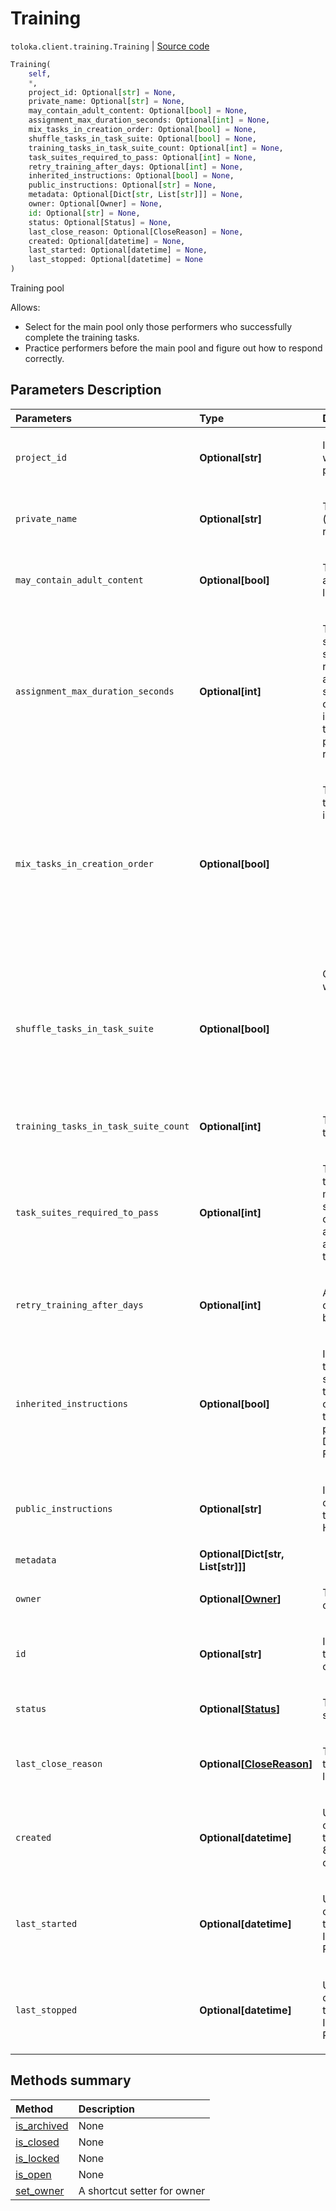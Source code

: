 # Training
`toloka.client.training.Training` | [Source code](https://github.com/Toloka/toloka-kit/blob/v0.1.24/src/client/training.py#L11)

```python
Training(
    self,
    *,
    project_id: Optional[str] = None,
    private_name: Optional[str] = None,
    may_contain_adult_content: Optional[bool] = None,
    assignment_max_duration_seconds: Optional[int] = None,
    mix_tasks_in_creation_order: Optional[bool] = None,
    shuffle_tasks_in_task_suite: Optional[bool] = None,
    training_tasks_in_task_suite_count: Optional[int] = None,
    task_suites_required_to_pass: Optional[int] = None,
    retry_training_after_days: Optional[int] = None,
    inherited_instructions: Optional[bool] = None,
    public_instructions: Optional[str] = None,
    metadata: Optional[Dict[str, List[str]]] = None,
    owner: Optional[Owner] = None,
    id: Optional[str] = None,
    status: Optional[Status] = None,
    last_close_reason: Optional[CloseReason] = None,
    created: Optional[datetime] = None,
    last_started: Optional[datetime] = None,
    last_stopped: Optional[datetime] = None
)
```

Training pool


Allows:
 - Select for the main pool only those performers who successfully complete the training tasks.
 - Practice performers before the main pool and figure out how to respond correctly.

## Parameters Description

| Parameters | Type | Description |
| :----------| :----| :-----------|
`project_id`|**Optional\[str\]**|<p>ID of the project to which the training pool belongs.</p>
`private_name`|**Optional\[str\]**|<p>Training pool name (only visible to the requester).</p>
`may_contain_adult_content`|**Optional\[bool\]**|<p>The presence of adult content in learning tasks.</p>
`assignment_max_duration_seconds`|**Optional\[int\]**|<p>Time to complete a set of tasks in seconds. It is recommended to allocate at least 60 seconds for a set of tasks (taking into account the time for loading the page, sending responses).</p>
`mix_tasks_in_creation_order`|**Optional\[bool\]**|<p>The order in which tasks are included in sets:<ul><li>True - Default Behaviour. Include tasks in sets in the order they were loaded.</li><li>False - Include tasks in sets in random order.</li></ul></p>
`shuffle_tasks_in_task_suite`|**Optional\[bool\]**|<p>Order of tasks within the task set:<ul><li>true - Random. Default Behaviour.</li><li>false - The order in which the tasks were loaded.</li></ul></p>
`training_tasks_in_task_suite_count`|**Optional\[int\]**|<p>The number of tasks in the set.</p>
`task_suites_required_to_pass`|**Optional\[int\]**|<p>The number of task suites that must be successfully completed to assign a skill and access the main tasks.</p>
`retry_training_after_days`|**Optional\[int\]**|<p>After how many days the replay will become available.</p>
`inherited_instructions`|**Optional\[bool\]**|<p>Indicates whether to use a project statement. If training need their own instruction, then specify it in public_instructions. Default value - False.</p>
`public_instructions`|**Optional\[str\]**|<p>Instructions for completing training tasks. May contain HTML markup.</p>
`metadata`|**Optional\[Dict\[str, List\[str\]\]\]**|<p></p>
`owner`|**Optional\[[Owner](toloka.client.owner.Owner.md)\]**|<p>Training pool owner.</p>
`id`|**Optional\[str\]**|<p>Internal ID of the training pool. Read only.</p>
`status`|**Optional\[[Status](toloka.client.training.Training.Status.md)\]**|<p>Training pool status. Read only.</p>
`last_close_reason`|**Optional\[[CloseReason](toloka.client.training.Training.CloseReason.md)\]**|<p>The reason the training pool was last closed.</p>
`created`|**Optional\[datetime\]**|<p>UTC date and time of creation of the training pool in ISO 8601 format. Read only.</p>
`last_started`|**Optional\[datetime\]**|<p>UTC date and time of the last start of the training pool in ISO 8601 format. Read only.</p>
`last_stopped`|**Optional\[datetime\]**|<p>UTC date and time of the last stop of the training pool in ISO 8601 format. Read only.</p>
## Methods summary

| Method | Description |
| :------| :-----------|
[is_archived](toloka.client.training.Training.is_archived.md)| None
[is_closed](toloka.client.training.Training.is_closed.md)| None
[is_locked](toloka.client.training.Training.is_locked.md)| None
[is_open](toloka.client.training.Training.is_open.md)| None
[set_owner](toloka.client.training.codegen_setter_for_owner.md)| A shortcut setter for owner
